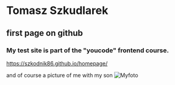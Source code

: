 # Tomasz Szkudlarek 

## first page on github

### My test site is part of the "youcode" frontend course.
https://szkodnik86.github.io/homepage/



and of course a picture of me with my son
![Myfoto](https://github.com/Szkodnik86/converter/blob/main/images/myphoto.jpg?raw=true)
